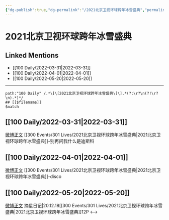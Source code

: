 ```yaml
---
{"dg-publish":true,"dg-permalink":"/2021北京卫视环球跨年冰雪盛典","permalink":"/2021北京卫视环球跨年冰雪盛典/"}
---
```


# 2021北京卫视环球跨年冰雪盛典

## Linked Mentions
- [[100 Daily/2022-03-31\|2022-03-31]]
- [[100 Daily/2022-04-01\|2022-04-01]]
- [[100 Daily/2022-05-20\|2022-05-20]]


---

```expander
path:"100 Daily" /.*\[\[2021北京卫视环球跨年冰雪盛典\]\].*(?:\r?\n(?!\r?\n).*)*/
## [[$filename]]
$match
```
## [[100 Daily/2022-03-31\|2022-03-31]]
[微博正文](https://m.weibo.cn/1731619093/4753093974294637) [[300 Events/301 Lives/2021北京卫视环球跨年冰雪盛典\|2021北京卫视环球跨年冰雪盛典]]-别再问我什么是迪斯科
## [[100 Daily/2022-04-01\|2022-04-01]]
[微博正文](https://m.weibo.cn/7305576848/4753379298903369) [[300 Events/301 Lives/2021北京卫视环球跨年冰雪盛典\|2021北京卫视环球跨年冰雪盛典]]-disco
## [[100 Daily/2022-05-20\|2022-05-20]]
[微博正文](https://m.weibo.cn/6859101100/4771189404209199) 摘星日记|20.12.18[[300 Events/301 Lives/2021北京卫视环球跨年冰雪盛典\|2021北京卫视环球跨年冰雪盛典]]12P
<-->
